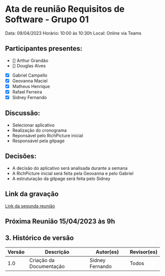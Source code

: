 # Ata de reunião Requisitos de Software - Grupo 01
Data: 09/04/2023
Horário: 10:00 às 10:30h
Local: Online via Teams

## Participantes presentes:
- [] Arthur Grandão
- [] Douglas Alves
- [x] Gabriel Campello
- [x] Geovanna Maciel
- [x] Matheus Henrique
- [x] Rafael Ferreira
- [x] Sidney Fernando

## Discussão:
* Selecionar aplicativo
* Realização do cronograma
* Reponsável pelo RichPicture inicial
* Responsável pela gitpage

## Decisões:
* A decisão do aplicativo será analisada durante a semana
* A RichPicture inicial será feita pela Geovanna e pelo Gabriel
* A estruturação da gitpage será feita pelo Sidney

## Link da gravação

[Link da segunda reunião](https://unbbr.sharepoint.com/:v:/s/REQeIHC-Grupo1/EdDjMPYEjoZHtlxdJ8haZuQBgOFDFKF5eYKpZiuZlZq0EA?e=UdWaCE)

## Próxima Reunião 15/04/2023 às 9h

## 3. Histórico de versão

Versão   | Descrição | Autor(es) | Revisor(es)
--------- | ------ | ---------- | ----------
1.0 | Criação da Documentação| Sidney Fernando | Todos